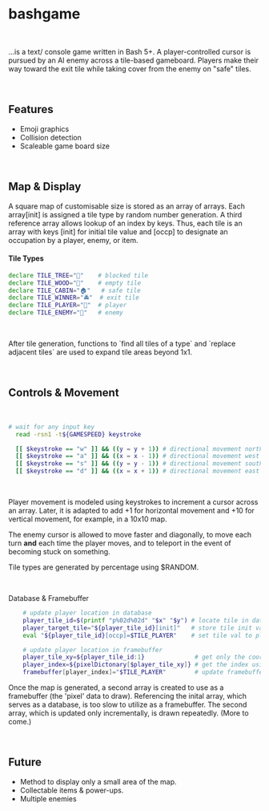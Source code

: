 # bashgame
<br>
<p>...is a text/ console game written in Bash 5+. A player-controlled cursor is pursued by an AI enemy across a tile-based gameboard. Players make their way toward the exit tile while taking cover from the enemy on "safe" tiles.</p>
<br>

## Features
<ul>
  <li>Emoji graphics</li>
  <li>Collision detection</li>
  <li>Scaleable game board size</li>
</ul>

<br>

## Map & Display

<p>A square map of customisable size is stored as an array of arrays. Each array[init] is assigned a tile type by random number generation. A third reference array allows lookup of an index by keys. Thus, each tile is an array with keys [init] for initial tile value and [occp] to designate an occupation by a player, enemy, or item.</p>

#### Tile Types

```bash
declare TILE_TREE="🌳"    # blocked tile
declare TILE_WOOD="🌲"    # empty tile
declare TILE_CABIN="🏠"   # safe tile
declare TILE_WINNER="🚔"  # exit tile
declare TILE_PLAYER="🏃"  # player
declare TILE_ENEMY="🔪"   # enemy
```

<br>
<p>After tile generation, functions to `find all tiles of a type` and `replace adjacent tiles` are used to expand tile areas beyond 1x1.</p>
<br>

## Controls & Movement
<br>

```bash
# wait for any input key
  read -rsn1 -t${GAMESPEED} keystroke

  [[ $keystroke == "w" ]] && ((y = y + 1)) # directional movement north
  [[ $keystroke == "a" ]] && ((x = x - 1)) # directional movement west
  [[ $keystroke == "s" ]] && ((y = y - 1)) # directional movement south
  [[ $keystroke == "d" ]] && ((x = x + 1)) # directional movement east
```
<br>
<p>
Player movement is modeled using keystrokes to increment a cursor across an array. Later, it is adapted to add +1 for horizontal movement and +10 for vertical movement, for example, in a 10x10 map. 
</p>

<p>
The enemy cursor is allowed to move faster and diagonally, to move each turn <b>and</b> each time the player moves, and to teleport in the event of becoming stuck on something.
</p>

<p>
  Tile types are generated by percentage using $RANDOM.
</p>
<br>

Database & Framebuffer

```bash
    # update player location in database
    player_tile_id=$(printf "p%02d%02d" "$x" "$y") # locate tile in database
    player_target_tile="${player_tile_id}[init]"   # store tile init value in [init]
    eval "${player_tile_id}[occp]=$TILE_PLAYER"    # set tile val to player

    # update player location in framebuffer
    player_tile_xy=${player_tile_id:1}              # get only the coordinates
    player_index=${pixelDictonary[$player_tile_xy]} # get the index using coordinates
    framebuffer[player_index]="$TILE_PLAYER"        # update framebuffer
```

<p>Once the map is generated, a second array is created to use as a framebuffer (the 'pixel' data to draw). Referencing the inital array, which serves as a database, is too slow to utilize as a framebuffer. The second array, which is updated only incrementally, is drawn repeatedly. (More to come.)</p>

<br>

## Future

<ul>

  <li>
    Method to display only a small area of the map.</li>
  <li>
    Collectable items & power-ups.
  </li>
  <li>
    Multiple enemies
  </li>
</ul>

